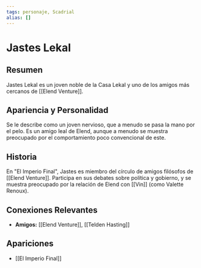 ```yaml
---
tags: personaje, Scadrial
alias: []
---
```


# Jastes Lekal

## Resumen
Jastes Lekal es un joven noble de la Casa Lekal y uno de los amigos más cercanos de [[Elend Venture]].

## Apariencia y Personalidad
Se le describe como un joven nervioso, que a menudo se pasa la mano por el pelo. Es un amigo leal de Elend, aunque a menudo se muestra preocupado por el comportamiento poco convencional de este.

## Historia
En "El Imperio Final", Jastes es miembro del círculo de amigos filósofos de [[Elend Venture]]. Participa en sus debates sobre política y gobierno, y se muestra preocupado por la relación de Elend con [[Vin]] (como Valette Renoux).

## Conexiones Relevantes
* **Amigos:** [[Elend Venture]], [[Telden Hasting]]

## Apariciones
* [[El Imperio Final]]
